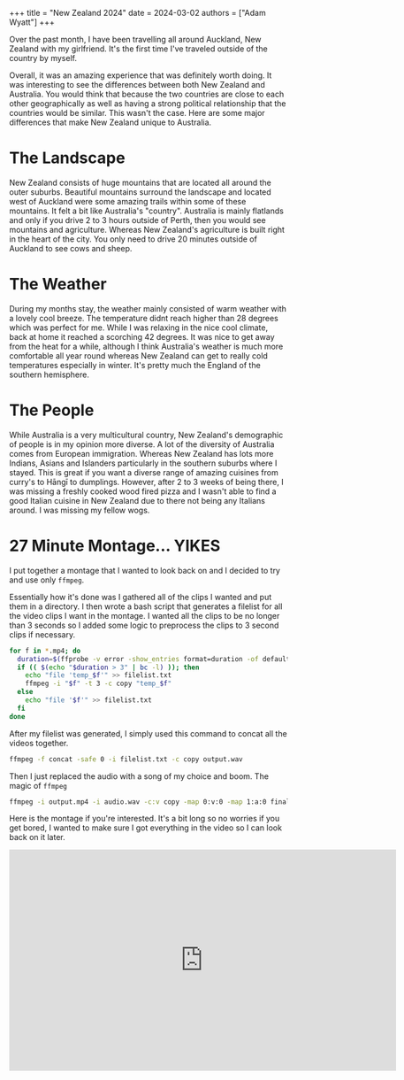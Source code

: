 +++
title = "New Zealand 2024"
date = 2024-03-02
authors = ["Adam Wyatt"]
+++

Over the past month, I have been travelling all around Auckland, New Zealand with my girlfriend. It's the first time I've traveled outside of the country by myself. 

Overall, it was an amazing experience that was definitely worth doing. It was interesting to see the differences between both New Zealand and Australia. You would think that because the two countries are close to each other geographically as well as having a strong political relationship that the countries would be similar. This wasn't the case. Here are some major differences that make New Zealand unique to Australia.

# The Landscape
New Zealand consists of huge mountains that are located all around the outer suburbs. Beautiful mountains surround the landscape and located west of Auckland were some amazing trails within some of these mountains. It felt a bit like Australia's "country". Australia is mainly flatlands and only if you drive 2 to 3 hours outside of Perth, then you would see mountains and agriculture. Whereas New Zealand's agriculture is built right in the heart of the city. You only need to drive 20 minutes outside of Auckland to see cows and sheep.

# The Weather
During my months stay, the weather mainly consisted of warm weather with a lovely cool breeze. The temperature didnt reach higher than 28 degrees which was perfect for me. While I was relaxing in the nice cool climate, back at home it reached a scorching 42 degrees. It was nice to get away from the heat for a while, although I think Australia's weather is much more comfortable all year round whereas New Zealand can get to really cold temperatures especially in winter. It's pretty much the England of the southern hemisphere.

# The People
While Australia is a very multicultural country, New Zealand's demographic of people is in my opinion more diverse. A lot of the diversity of Australia comes from European immigration. Whereas New Zealand has lots more Indians, Asians and Islanders particularly in the southern suburbs where I stayed. This is great if you want a diverse range of amazing cuisines from curry's to Hāngī to dumplings. However, after 2 to 3 weeks of being there, I was missing a freshly cooked wood fired pizza and I wasn't able to find a good Italian cuisine in New Zealand due to there not being any Italians around. I was missing my fellow wogs.

# 27 Minute Montage... YIKES
I put together a montage that I wanted to look back on and I decided to try and use only `ffmpeg`.

Essentially how it's done was I gathered all of the clips I wanted and put them in a directory. I then wrote a bash script that generates a filelist for all the video clips I want in the montage. I wanted all the clips to be no longer than 3 seconds so I added some logic to preprocess the clips to 3 second clips if necessary.

```bash
for f in *.mp4; do
  duration=$(ffprobe -v error -show_entries format=duration -of default=noprint_wrappers=1:nokey=1 "$f")
  if (( $(echo "$duration > 3" | bc -l) )); then
    echo "file 'temp_$f'" >> filelist.txt
    ffmpeg -i "$f" -t 3 -c copy "temp_$f"
  else
    echo "file '$f'" >> filelist.txt
  fi
done
```
After my filelist was generated, I simply used this command to concat all the videos together.

```bash
ffmpeg -f concat -safe 0 -i filelist.txt -c copy output.wav
```

Then I just replaced the audio with a song of my choice and boom. The magic of `ffmpeg`

```bash
ffmpeg -i output.mp4 -i audio.wav -c:v copy -map 0:v:0 -map 1:a:0 final.mp4
```
Here is the montage if you're interested. It's a bit long so no worries if you get bored, I wanted to make sure I got everything in the video so I can look back on it later.

<iframe width="700" height="400" src="https://www.youtube.com/embed/3jAP1J-uWLk" title="New Zealand 2024" frameborder="0" allow="accelerometer; autoplay; clipboard-write; encrypted-media; gyroscope; picture-in-picture; web-share" allowfullscreen></iframe>
